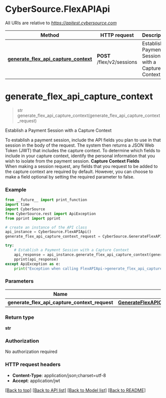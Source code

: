 # CyberSource.FlexAPIApi

All URIs are relative to *https://apitest.cybersource.com*

Method | HTTP request | Description
------------- | ------------- | -------------
[**generate_flex_api_capture_context**](FlexAPIApi.md#generate_flex_api_capture_context) | **POST** /flex/v2/sessions | Establish a Payment Session with a Capture Context


# **generate_flex_api_capture_context**
> str generate_flex_api_capture_context(generate_flex_api_capture_context_request)

Establish a Payment Session with a Capture Context

To establish a payment session, include the API fields you plan to use in that session in the body of the request.  The system then returns a JSON Web Token (JWT) that includes the capture context.   To determine which fields to include in your capture context, identify the personal information that you wish to isolate from the payment session.  **Capture Context Fields**<br> When making a session request, any fields that you request to be added to the capture context are required by default.  However, you can choose to make a field optional by setting the required parameter to false. 

### Example 
```python
from __future__ import print_function
import time
import CyberSource
from CyberSource.rest import ApiException
from pprint import pprint

# create an instance of the API class
api_instance = CyberSource.FlexAPIApi()
generate_flex_api_capture_context_request = CyberSource.GenerateFlexAPICaptureContextRequest() # GenerateFlexAPICaptureContextRequest | 

try: 
    # Establish a Payment Session with a Capture Context
    api_response = api_instance.generate_flex_api_capture_context(generate_flex_api_capture_context_request)
    pprint(api_response)
except ApiException as e:
    print("Exception when calling FlexAPIApi->generate_flex_api_capture_context: %s\n" % e)
```

### Parameters

Name | Type | Description  | Notes
------------- | ------------- | ------------- | -------------
 **generate_flex_api_capture_context_request** | [**GenerateFlexAPICaptureContextRequest**](GenerateFlexAPICaptureContextRequest.md)|  | 

### Return type

**str**

### Authorization

No authorization required

### HTTP request headers

 - **Content-Type**: application/json;charset=utf-8
 - **Accept**: application/jwt

[[Back to top]](#) [[Back to API list]](../README.md#documentation-for-api-endpoints) [[Back to Model list]](../README.md#documentation-for-models) [[Back to README]](../README.md)

